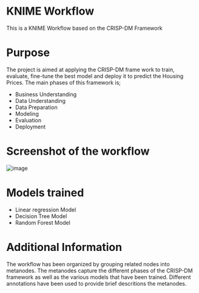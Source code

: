 # KNIME Workflow
This is a KNIME Workflow based on the CRISP-DM Framework
# Purpose 
The project is aimed at applying the CRISP-DM frame work to train, evaluate, fine-tune the best model and deploy it to predict the Housing Prices.
The main phases of this framework is;
- Business Understanding
- Data Understanding
- Data Preparation
- Modeling
- Evaluation
- Deployment
# Screenshot of the workflow
![image](https://user-images.githubusercontent.com/74657074/167305787-96c170a2-efc7-4430-b2a1-082b2d7ed004.png)

# Models trained
- Linear regression Model
- Decision Tree Model
- Random Forest Model
# Additional Information
The workflow has been organized by grouping related nodes into metanodes.
The metanodes capture the different phases of the CRISP-DM framework as well as the various models that have been trained.
Different annotations have been used to provide brief descritions the metanodes.
